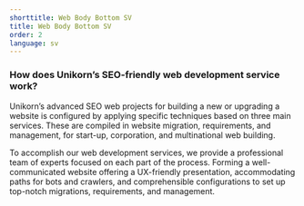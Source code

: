 ```yaml
---
shorttitle: Web Body Bottom SV
title: Web Body Bottom SV
order: 2
language: sv
---
```

### How does Unikorn’s SEO-friendly web development service work?

Unikorn’s advanced SEO web projects for building a new or upgrading a website is configured by applying specific techniques based on three main services. These are compiled in website migration, requirements, and management, for start-up, corporation, and multinational web building.

To accomplish our web development services, we provide a professional team of experts focused on each part of the process. Forming a well-communicated website offering a UX-friendly presentation, accommodating paths for bots and crawlers, and comprehensible configurations to set up top-notch migrations, requirements, and management.